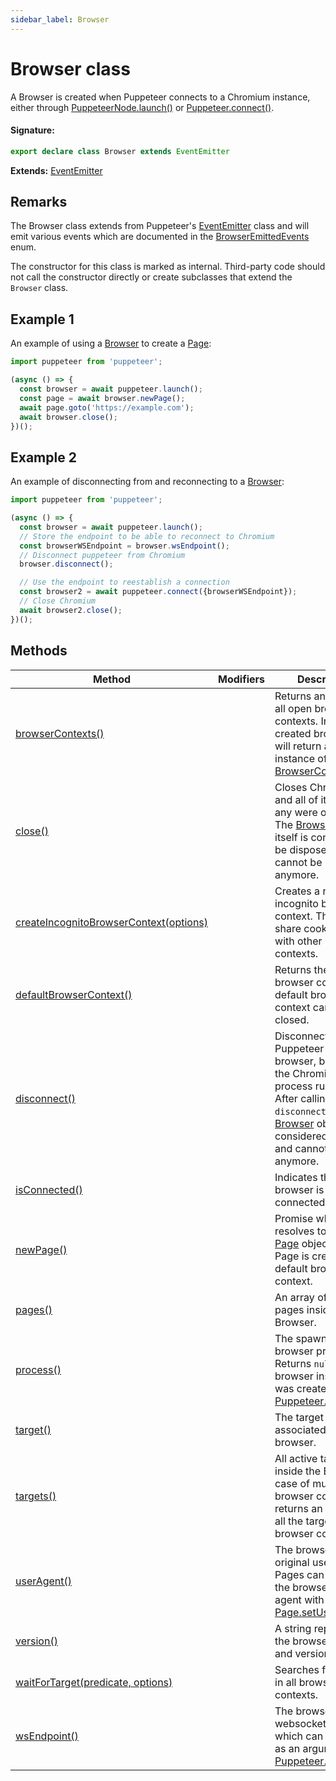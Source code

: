 ```yaml
---
sidebar_label: Browser
---
```


# Browser class

A Browser is created when Puppeteer connects to a Chromium instance, either through [PuppeteerNode.launch()](./puppeteer.puppeteernode.launch.md) or [Puppeteer.connect()](./puppeteer.puppeteer.connect.md).

#### Signature:

```typescript
export declare class Browser extends EventEmitter
```

**Extends:** [EventEmitter](./puppeteer.eventemitter.md)

## Remarks

The Browser class extends from Puppeteer's [EventEmitter](./puppeteer.eventemitter.md) class and will emit various events which are documented in the [BrowserEmittedEvents](./puppeteer.browseremittedevents.md) enum.

The constructor for this class is marked as internal. Third-party code should not call the constructor directly or create subclasses that extend the `Browser` class.

## Example 1

An example of using a [Browser](./puppeteer.browser.md) to create a [Page](./puppeteer.page.md):

```ts
import puppeteer from 'puppeteer';

(async () => {
  const browser = await puppeteer.launch();
  const page = await browser.newPage();
  await page.goto('https://example.com');
  await browser.close();
})();
```

## Example 2

An example of disconnecting from and reconnecting to a [Browser](./puppeteer.browser.md):

```ts
import puppeteer from 'puppeteer';

(async () => {
  const browser = await puppeteer.launch();
  // Store the endpoint to be able to reconnect to Chromium
  const browserWSEndpoint = browser.wsEndpoint();
  // Disconnect puppeteer from Chromium
  browser.disconnect();

  // Use the endpoint to reestablish a connection
  const browser2 = await puppeteer.connect({browserWSEndpoint});
  // Close Chromium
  await browser2.close();
})();
```

## Methods

| Method                                                                                         | Modifiers | Description                                                                                                                                                                                                             |
| ---------------------------------------------------------------------------------------------- | --------- | ----------------------------------------------------------------------------------------------------------------------------------------------------------------------------------------------------------------------- |
| [browserContexts()](./puppeteer.browser.browsercontexts.md)                                    |           | Returns an array of all open browser contexts. In a newly created browser, this will return a single instance of [BrowserContext](./puppeteer.browsercontext.md).                                                       |
| [close()](./puppeteer.browser.close.md)                                                        |           | Closes Chromium and all of its pages (if any were opened). The [Browser](./puppeteer.browser.md) object itself is considered to be disposed and cannot be used anymore.                                                 |
| [createIncognitoBrowserContext(options)](./puppeteer.browser.createincognitobrowsercontext.md) |           | Creates a new incognito browser context. This won't share cookies/cache with other browser contexts.                                                                                                                    |
| [defaultBrowserContext()](./puppeteer.browser.defaultbrowsercontext.md)                        |           | Returns the default browser context. The default browser context cannot be closed.                                                                                                                                      |
| [disconnect()](./puppeteer.browser.disconnect.md)                                              |           | Disconnects Puppeteer from the browser, but leaves the Chromium process running. After calling <code>disconnect</code>, the [Browser](./puppeteer.browser.md) object is considered disposed and cannot be used anymore. |
| [isConnected()](./puppeteer.browser.isconnected.md)                                            |           | Indicates that the browser is connected.                                                                                                                                                                                |
| [newPage()](./puppeteer.browser.newpage.md)                                                    |           | Promise which resolves to a new [Page](./puppeteer.page.md) object. The Page is created in a default browser context.                                                                                                   |
| [pages()](./puppeteer.browser.pages.md)                                                        |           | An array of all open pages inside the Browser.                                                                                                                                                                          |
| [process()](./puppeteer.browser.process.md)                                                    |           | The spawned browser process. Returns <code>null</code> if the browser instance was created with [Puppeteer.connect()](./puppeteer.puppeteer.connect.md).                                                                |
| [target()](./puppeteer.browser.target.md)                                                      |           | The target associated with the browser.                                                                                                                                                                                 |
| [targets()](./puppeteer.browser.targets.md)                                                    |           | All active targets inside the Browser. In case of multiple browser contexts, returns an array with all the targets in all browser contexts.                                                                             |
| [userAgent()](./puppeteer.browser.useragent.md)                                                |           | The browser's original user agent. Pages can override the browser user agent with [Page.setUserAgent()](./puppeteer.page.setuseragent.md).                                                                              |
| [version()](./puppeteer.browser.version.md)                                                    |           | A string representing the browser name and version.                                                                                                                                                                     |
| [waitForTarget(predicate, options)](./puppeteer.browser.waitfortarget.md)                      |           | Searches for a target in all browser contexts.                                                                                                                                                                          |
| [wsEndpoint()](./puppeteer.browser.wsendpoint.md)                                              |           | The browser websocket endpoint which can be used as an argument to [Puppeteer.connect()](./puppeteer.puppeteer.connect.md).                                                                                             |
